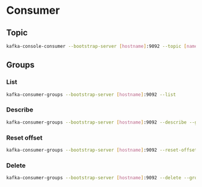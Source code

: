# Consumer

## Topic

```sh
kafka-console-consumer --bootstrap-server [hostname]:9092 --topic [name] --from-beginning
```

## Groups

### List

```sh
kafka-consumer-groups --bootstrap-server [hostname]:9092 --list
```

### Describe

```sh
kafka-consumer-groups --bootstrap-server [hostname]:9092 --describe --group [name]
```

### Reset offset

```sh
kafka-consumer-groups --bootstrap-server [hostname]:9092 --reset-offsets --group [name]
```

### Delete

```sh
kafka-consumer-groups --bootstrap-server [hostname]:9092 --delete --group [name]
```
